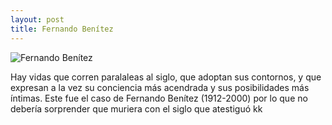 ```yaml
---
layout: post
title: Fernando Benítez
---
```


![Fernando Benítez](http://fundacionvazquezsantos.org/wp-content/uploads/2014/05/Fernando-Benitez-02.jpg)

Hay vidas que corren paralaleas al siglo, que adoptan sus contornos, y que expresan a la vez su conciencia más acendrada y sus posibilidades más íntimas. Este fue el caso de Fernando Benítez (1912-2000) por lo que no debería sorprender que muriera con el siglo que atestiguó kk
